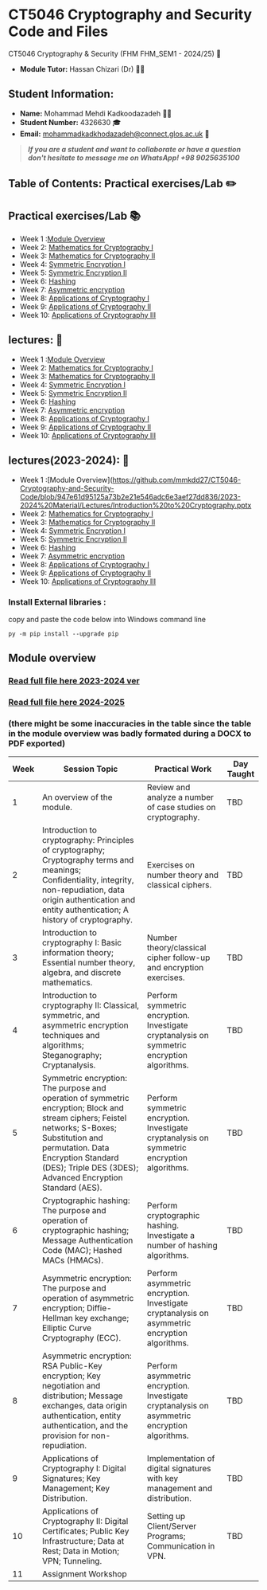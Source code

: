 # CT5046 Cryptography and Security Code and Files
CT5046 Cryptography & Security (FHM FHM_SEM1 - 2024/25) :notebook:
- **Module Tutor:**  Hassan Chizari (Dr) :man_teacher:
## Student Information:
- **Name:** Mohammad Mehdi Kadkoodazadeh :man_student:
- **Student Number:** 4326630 :mortar_board:
- **Email:** mohammadkadkhodazadeh@connect.glos.ac.uk :email:
> **_If you are a student and want to collaborate or have a question don't hesitate to message me on WhatsApp! +98 9025635100_**
  
## Table of Contents: Practical exercises/Lab :pencil2:


  ## Practical exercises/Lab  :books:
- Week 1 :[Module Overview]((https://github.com/mmkdd27/CT5046-Cryptography-and-Security-Code/blob/947e61d95125a73b2e21e546adc6e3aef27dd836/Week_1/Week%201%20-%20Practical.pptx))
- Week 2: [Mathematics for Cryptography I](https://github.com/mmkdd27/CT5046-Cryptography-and-Security-Code/blob/947e61d95125a73b2e21e546adc6e3aef27dd836/Week_2/Week%202%20-%20Practical%20(2).pptx)
- Week 3: [Mathematics for Cryptography II](https://github.com/mmkdd27/CT5046-Cryptography-and-Security-Code/blob/947e61d95125a73b2e21e546adc6e3aef27dd836/Week_3/Week%203%20-%20Practical.pptx)
- Week 4: [Symmetric Encryption I](https://github.com/mmkdd27/CT5046-Cryptography-and-Security-Code/blob/947e61d95125a73b2e21e546adc6e3aef27dd836/Week_4/Week%204%20-%20Practical.pptx)
- Week 5: [Symmetric Encryption II](#)
- Week 6: [Hashing](#)
- Week 7: [Asymmetric encryption](#)
- Week 8: [Applications of Cryptography I](#)
- Week 9: [Applications of Cryptography II](#)
- Week 10: [Applications of Cryptography III](#)
    
## lectures: :book:
- Week 1 :[Module Overview](https://github.com/mmkdd27/CT5046-Cryptography-and-Security-Code/blob/947e61d95125a73b2e21e546adc6e3aef27dd836/Lectures/Week%201%20-%20Intro%20(1).pptx)
- Week 2: [Mathematics for Cryptography I](https://github.com/mmkdd27/CT5046-Cryptography-and-Security-Code/blob/947e61d95125a73b2e21e546adc6e3aef27dd836/Lectures/Week%202%20-%20Lecture%20(2).pptx)
- Week 3: [Mathematics for Cryptography II](https://github.com/mmkdd27/CT5046-Cryptography-and-Security-Code/blob/947e61d95125a73b2e21e546adc6e3aef27dd836/Lectures/Week%203%20-%20Lecture.pptx)
- Week 4: [Symmetric Encryption I](https://github.com/mmkdd27/CT5046-Cryptography-and-Security-Code/blob/947e61d95125a73b2e21e546adc6e3aef27dd836/Lectures/Week%202%20-%20Lecture%20(2).pptx)
- Week 5: [Symmetric Encryption II](#)
- Week 6: [Hashing](#)
- Week 7: [Asymmetric encryption](#)
- Week 8: [Applications of Cryptography I](#)
- Week 9: [Applications of Cryptography II](#)
- Week 10: [Applications of Cryptography III](#)

## lectures(2023-2024): :book:
- Week 1 :[Module Overview](https://github.com/mmkdd27/CT5046-Cryptography-and-Security-Code/blob/947e61d95125a73b2e21e546adc6e3aef27dd836/2023-2024%20Material/Lectures/Introduction%20to%20Cryptography.pptx
- Week 2: [Mathematics for Cryptography I](https://github.com/mmkdd27/CT5046-Cryptography-and-Security-Code/blob/947e61d95125a73b2e21e546adc6e3aef27dd836/2023-2024%20Material/Lectures/Week1.pdf)
- Week 3: [Mathematics for Cryptography II](https://github.com/mmkdd27/CT5046-Cryptography-and-Security-Code/blob/947e61d95125a73b2e21e546adc6e3aef27dd836/2023-2024%20Material/Lectures/wk%202%20lecture.pdf)
- Week 4: [Symmetric Encryption I](https://github.com/mmkdd27/CT5046-Cryptography-and-Security-Code/blob/947e61d95125a73b2e21e546adc6e3aef27dd836/2023-2024%20Material/Lectures/Week3Lecture.pdf)
- Week 5: [Symmetric Encryption II](https://github.com/mmkdd27/CT5046-Cryptography-and-Security-Code/blob/947e61d95125a73b2e21e546adc6e3aef27dd836/2023-2024%20Material/Lectures/Week5Lecture.pdf)
- Week 6: [Hashing](https://github.com/mmkdd27/CT5046-Cryptography-and-Security-Code/blob/947e61d95125a73b2e21e546adc6e3aef27dd836/2023-2024%20Material/Lectures/Week6Lecture.pdf)
- Week 7: [Asymmetric encryption](https://github.com/mmkdd27/CT5046-Cryptography-and-Security-Code/blob/947e61d95125a73b2e21e546adc6e3aef27dd836/2023-2024%20Material/Lectures/Week7Lecture.pdf)
- Week 8: [Applications of Cryptography I](https://github.com/mmkdd27/CT5046-Cryptography-and-Security-Code/blob/947e61d95125a73b2e21e546adc6e3aef27dd836/2023-2024%20Material/Lectures/Week8Lecture.pdf)
- Week 9: [Applications of Cryptography II](https://github.com/mmkdd27/CT5046-Cryptography-and-Security-Code/blob/947e61d95125a73b2e21e546adc6e3aef27dd836/2023-2024%20Material/Lectures/Week8Lecture.pdf)
- Week 10: [Applications of Cryptography III](https://github.com/mmkdd27/CT5046-Cryptography-and-Security-Code/blob/947e61d95125a73b2e21e546adc6e3aef27dd836/2023-2024%20Material/Lectures/Week10Lecture.pdf)

### Install External libraries :
copy and paste the code below into Windows command line 
```shell
py -m pip install --upgrade pip

```
## Module overview 
### [Read full file here 2023-2024 ver](</Lectures_and_Assests/Extras/CT5046 FHM - Module Guide - Cryptography and Security 23-24.pdf>)
### [Read full file here 2024-2025 ](#)
### (there might be some inaccuracies in the table since the table in the module overview was badly formated during a DOCX to PDF exported)
| Week | Session Topic                                                                                                                                                                                                                                      | Practical Work                                                                                | Day Taught |
|------|----------------------------------------------------------------------------------------------------------------------------------------------------------------------------------------------------------------------------------------------------|-----------------------------------------------------------------------------------------------|------------|
| 1    | An overview of the module.                                                                                                                                                                                                                         | Review and analyze a number of case studies on cryptography.                                  | TBD        |
| 2    | Introduction to cryptography: Principles of cryptography; Cryptography terms and meanings; Confidentiality, integrity, non-repudiation, data origin authentication and entity authentication; A history of cryptography.                           | Exercises on number theory and classical ciphers.                                             | TBD        |
| 3    | Introduction to cryptography I: Basic information theory; Essential number theory, algebra, and discrete mathematics.                                                                                                                              | Number theory/classical cipher follow-up and encryption exercises.                            | TBD        |
| 4    | Introduction to cryptography II: Classical, symmetric, and asymmetric encryption techniques and algorithms; Steganography; Cryptanalysis.                                                                                                          | Perform symmetric encryption. Investigate cryptanalysis on symmetric encryption algorithms.   | TBD        |
| 5    | Symmetric encryption: The purpose and operation of symmetric encryption; Block and stream ciphers; Feistel networks; S-Boxes; Substitution and permutation. Data Encryption Standard (DES); Triple DES (3DES); Advanced Encryption Standard (AES). | Perform symmetric encryption. Investigate cryptanalysis on symmetric encryption algorithms.   | TBD        |
| 6    | Cryptographic hashing: The purpose and operation of cryptographic hashing; Message Authentication Code (MAC); Hashed MACs (HMACs).                                                                                                                 | Perform cryptographic hashing. Investigate a number of hashing algorithms.                    | TBD        |
| 7    | Asymmetric encryption: The purpose and operation of asymmetric encryption; Diffie-Hellman key exchange; Elliptic Curve Cryptography (ECC).                                                                                                         | Perform asymmetric encryption. Investigate cryptanalysis on asymmetric encryption algorithms. | TBD        |
| 8    | Asymmetric encryption: RSA Public-Key encryption; Key negotiation and distribution; Message exchanges, data origin authentication, entity authentication, and the provision for non-repudiation.                                                   | Perform asymmetric encryption. Investigate cryptanalysis on asymmetric encryption algorithms. | TBD        |
| 9    | Applications of Cryptography I: Digital Signatures; Key Management; Key Distribution.                                                                                                                                                              | Implementation of digital signatures with key management and distribution.                    | TBD        |
| 10   | Applications of Cryptography II: Digital Certificates; Public Key Infrastructure; Data at Rest; Data in Motion; VPN; Tunneling.                                                                                                                    | Setting up Client/Server Programs; Communication in VPN.                                      | TBD        |
| 11   | Assignment Workshop                                                                                                                                                                                                                                

